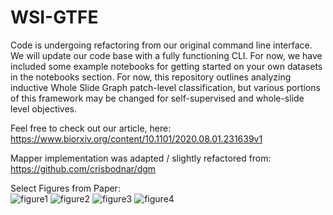 # WSI-GTFE

Code is undergoing refactoring from our original command line interface. We will update our code base with a fully functioning CLI. For now, we have included some example notebooks for getting started on your own datasets in the notebooks section. For now, this repository outlines analyzing inductive Whole Slide Graph patch-level classification, but various portions of this framework may be changed for self-supervised and whole-slide level objectives.  

Feel free to check out our article, here: https://www.biorxiv.org/content/10.1101/2020.08.01.231639v1  

Mapper implementation was adapted / slightly refactored from: https://github.com/crisbodnar/dgm     

Select Figures from Paper:  
![figure1](https://user-images.githubusercontent.com/19698023/90315276-2d2e2800-dee8-11ea-8b39-1a68a0093ff8.jpeg)
![figure2](https://user-images.githubusercontent.com/19698023/90315287-3dde9e00-dee8-11ea-8ae7-810b5a5d7339.jpeg)
![figure3](https://user-images.githubusercontent.com/19698023/90315280-361ef980-dee8-11ea-949d-1c259bf44311.jpeg)
![figure4](https://user-images.githubusercontent.com/19698023/90315285-3a4b1700-dee8-11ea-8e1a-41bfe6b6b035.jpeg)
